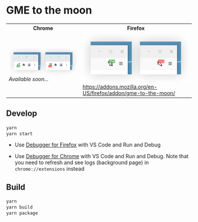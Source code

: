 # GME to the moon

<table>
	<tr>
		<th>Chrome</th>
		<th>Firefox</th>
	</tr>
	<tr>
		<td>
			<img src="screenshots/chrome.png" />
			<br />
			<i>Available soon...</i>
		</td>
		<td>
			<img src="screenshots/firefox.png" />
			<br />
			<a
				href="https://addons.mozilla.org/en-US/firefox/addon/gme-to-the-moon/"
			>
				https://addons.mozilla.org/en-US/firefox/addon/gme-to-the-moon/
			</a>
		</td>
	</tr>
</table>

## Develop

```
yarn
yarn start
```

-   Use [Debugger for Firefox](https://marketplace.visualstudio.com/items?itemName=firefox-devtools.vscode-firefox-debug) with VS Code and Run and Debug

-   Use [Debugger for Chrome](https://marketplace.visualstudio.com/items?itemName=msjsdiag.debugger-for-chrome) with VS Code and Run and Debug. Note that you need to refresh and see logs (background page) in `chrome://extensions` instead

## Build

```
yarn
yarn build
yarn package
```
